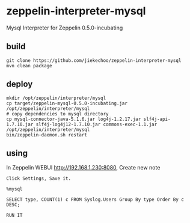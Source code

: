 # zeppelin-interpreter-mysql
Mysql Interpreter for Zeppelin 0.5.0-incubating

## build
```
git clone https://github.com/jiekechoo/zeppelin-interpreter-mysql
mvn clean package
```

## deploy

```
mkdir /opt/zeppelin/interpreter/mysql
cp target/zeppelin-mysql-0.5.0-incubating.jar /opt/zeppelin/interpreter/mysql
# copy dependencies to mysql directory
cp mysql-connector-java-5.1.6.jar log4j-1.2.17.jar slf4j-api-1.7.10.jar slf4j-log4j12-1.7.10.jar commons-exec-1.1.jar /opt/zeppelin/interpreter/mysql
bin/zeppelin-daemon.sh restart
```

## using

In Zeppelin WEBUI http://192.168.1.230:8080, Create new note
```
Click Settings, Save it.
```

```
%mysql

SELECT type, COUNT(1) c FROM Syslog.Users Group By type Order By c DESC;

RUN IT
```

